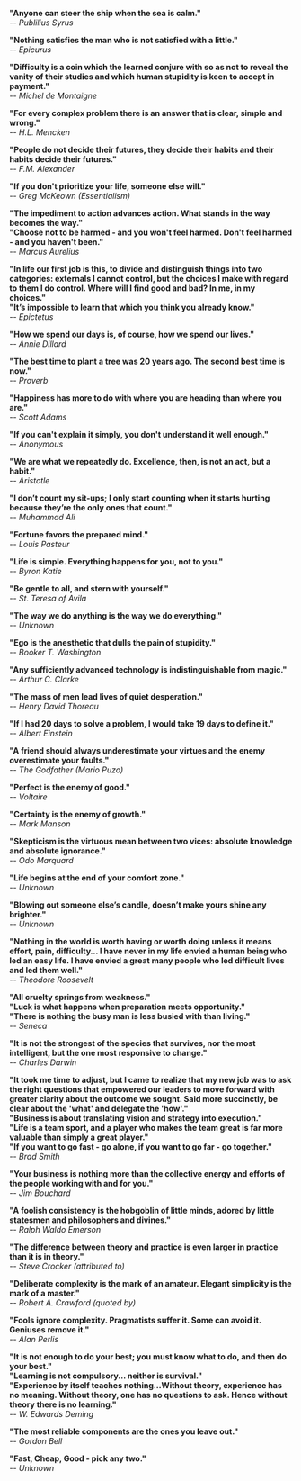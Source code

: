 **"Anyone can steer the ship when the sea is calm."**  
-- *Publilius Syrus*


**"Nothing satisfies the man who is not satisfied with a little."**  
-- *Epicurus*


**"Difficulty is a coin which the learned conjure with so as not to reveal the vanity of their studies and which human stupidity is keen to accept in payment."**  
-- *Michel de Montaigne*


**"For every complex problem there is an answer that is clear, simple and wrong."**  
-- *H.L. Mencken*


**"People do not decide their futures, they decide their habits and their habits decide their futures."**  
-- *F.M. Alexander*


**"If you don't prioritize your life, someone else will."**  
-- *Greg McKeown (Essentialism)*


**"The impediment to action advances action. What stands in the way becomes the way."**  
**"Choose not to be harmed - and you won't feel harmed. Don't feel harmed - and you haven't been."**  
-- *Marcus Aurelius*


**"In life our first job is this, to divide and distinguish things into two categories: externals I cannot control, but the choices I make with regard to them I do control. Where will I find good and bad? In me, in my choices."**  
**"It’s impossible to learn that which you think you already know."**  
-- *Epictetus*


**"How we spend our days is, of course, how we spend our lives."**  
-- *Annie Dillard*


**"The best time to plant a tree was 20 years ago. The second best time is now."**  
-- *Proverb*


**"Happiness has more to do with where you are heading than where you are."**  
-- *Scott Adams*


**"If you can't explain it simply, you don't understand it well enough."**  
-- *Anonymous*


**"We are what we repeatedly do. Excellence, then, is not an act, but a habit."**  
-- *Aristotle*


**"I don’t count my sit-ups; I only start counting when it starts hurting because they’re the only ones that count."**  
-- *Muhammad Ali*


**"Fortune favors the prepared mind."**  
-- *Louis Pasteur*


**"Life is simple. Everything happens for you, not to you."**  
-- *Byron Katie*


**"Be gentle to all, and stern with yourself."**  
-- *St. Teresa of Avila*


**"The way we do anything is the way we do everything."**  
-- *Unknown*


**"Ego is the anesthetic that dulls the pain of stupidity."**  
-- *Booker T. Washington*


**"Any sufficiently advanced technology is indistinguishable from magic."**  
-- *Arthur C. Clarke*


**"The mass of men lead lives of quiet desperation."**  
-- *Henry David Thoreau*


**"If I had 20 days to solve a problem, I would take 19 days to define it."**  
-- *Albert Einstein*


**"A friend should always underestimate your virtues and the enemy overestimate your faults."**  
-- *The Godfather (Mario Puzo)*


**"Perfect is the enemy of good."**  
-- *Voltaire*


**"Certainty is the enemy of growth."**  
-- *Mark Manson*


**"Skepticism is the virtuous mean between two vices: absolute knowledge and absolute ignorance."**  
-- *Odo Marquard*


**"Life begins at the end of your comfort zone."**  
-- *Unknown*


**"Blowing out someone else’s candle, doesn’t make yours shine any brighter."**  
-- *Unknown*


**"Nothing in the world is worth having or worth doing unless it means effort, pain, difficulty… I have never in my life envied a human being who led an easy life. I have envied a great many people who led difficult lives and led them well."**  
-- *Theodore Roosevelt*


**"All cruelty springs from weakness."**    
**"Luck is what happens when preparation meets opportunity."**  
**"There is nothing the busy man is less busied with than living."**  
-- *Seneca*


**"It is not the strongest of the species that survives, nor the most intelligent, but the one most responsive to change."**  
-- *Charles Darwin*


**"It took me time to adjust, but I came to realize that my new job was to ask the right questions that empowered our leaders to move forward with greater clarity about the outcome we sought. Said more succinctly, be clear about the 'what' and delegate the 'how'."**  
**"Business is about translating vision and strategy into execution."**  
**"Life is a team sport, and a player who makes the team great is far more valuable than simply a great player."**  
**"If you want to go fast - go alone, if you want to go far - go together."**  
-- *Brad Smith*


**"Your business is nothing more than the collective energy and efforts of the people working with and for you."**  
-- *Jim Bouchard*


**"A foolish consistency is the hobgoblin of little minds, adored by little statesmen and philosophers and divines."**  
-- *Ralph Waldo Emerson*


**"The difference between theory and practice is even larger in practice than it is in theory."**  
-- *Steve Crocker (attributed to)*


**"Deliberate complexity is the mark of an amateur. Elegant simplicity is the mark of a master."**  
-- *Robert A. Crawford (quoted by)*


**"Fools ignore complexity. Pragmatists suffer it. Some can avoid it. Geniuses remove it."**  
-- *Alan Perlis*


**"It is not enough to do your best; you must know what to do, and then do your best."**  
**"Learning is not compulsory... neither is survival."**  
**"Experience by itself teaches nothing…Without theory, experience has no meaning. Without theory, one has no questions to ask. Hence without theory there is no learning."**  
-- *W. Edwards Deming*


**"The most reliable components are the ones you leave out."**  
-- *Gordon Bell*


**"Fast, Cheap, Good - pick any two."**  
-- *Unknown*
